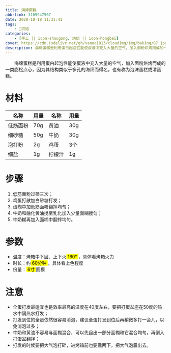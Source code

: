 ```yaml
---
title: 海绵蛋糕
abbrlink: 3165947507
date: 2020-10-18 11:31:41
tags:
    - 🍰烘焙
categories:
    - [手工 || icon-shougong, 烘焙 || icon-hongbei]
cover: https://cdn.jsdelivr.net/gh/vanuo1013/cloudImg/img/baking/07.jpg
description: 海绵蛋糕是利用蛋白起泡性能使蛋液中充入大量的空气，加入面粉烘烤而成的一类膨松点心，因为其结构类似于多孔的海绵而得名，也有称为泡沫蛋糕或清蛋糕。
---
```


　　海绵蛋糕是利用蛋白起泡性能使蛋液中充入大量的空气，加入面粉烘烤而成的一类膨松点心，因为其结构类似于多孔的海绵而得名，也有称为泡沫蛋糕或清蛋糕。



# 材料

| 名称     | 用量 | 名称   | 用量 |
| -------- | ---- | ------ | ---- |
| 低筋面粉 | 70g  | 黄油   | 30g  |
| 细砂糖   | 50g  | 牛奶   | 30g  |
| 泡打粉   | 2g   | 鸡蛋   | 3个  |
| 细盐     | 1g   | 柠檬汁 | 1g   |



# 步骤

1. 低筋面粉过筛三次；
2. 鸡蛋打散加白砂糖打发；
3. 蛋糊中加低筋面粉翻拌均匀；
4. 牛奶和融化黄油搅至乳化加入少量面糊搅匀；
5. 牛奶糊再加入面糊中翻拌均匀。



# 参数

+ 温度：烤箱中下层、上下火<mark> 160° </mark>，具体看烤箱火力
+ 时长：约<mark> 60分钟 </mark>，具体看上色程度
+ 份量：<mark> 6寸 </mark>圆模



# 注意

- 全蛋打发最适宜也是效率最高的温度在40度左右，要把打蛋盆座在50度的热水中隔热水打发；
- 打发到位的全蛋依然很容易消泡，建议全蛋打发到位后再稍微多打一会儿，以免消泡过多；
- 牛奶和黄油不容易与面糊混合，可以先舀出一部分面糊和它混合均匀，再倒入打蛋盆翻拌；
- 打发的时候要把大气泡打碎，进烤箱前也要震两下，把大气泡震出去。